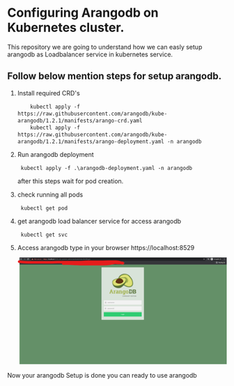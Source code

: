 # Configuring Arangodb on Kubernetes cluster.

This repository we are going to understand how we can easly setup arangodb as Loadbalancer service in kubernetes service.

## Follow below mention steps for setup arangodb.

1. Install required CRD's

   ```
       kubectl apply -f https://raw.githubusercontent.com/arangodb/kube-arangodb/1.2.1/manifests/arango-crd.yaml
       kubectl apply -f https://raw.githubusercontent.com/arangodb/kube-arangodb/1.2.1/manifests/arango-deployment.yaml -n arangodb
   ```

2. Run arangodb deployment

   ```
    kubectl apply -f .\arangodb-deployment.yaml -n arangodb
   ```

   after this steps wait for pod creation.

3. check running all pods
   ```
    kubectl get pod
   ```
4. get arangodb load balancer service for access arangodb
   ```
    kubectl get svc
   ```
5. Access arangodb
   type in your browser https://localhost:8529

   ![arangodb](assets/startpage.png)

Now your arangodb Setup is done you can ready to use arangodb
